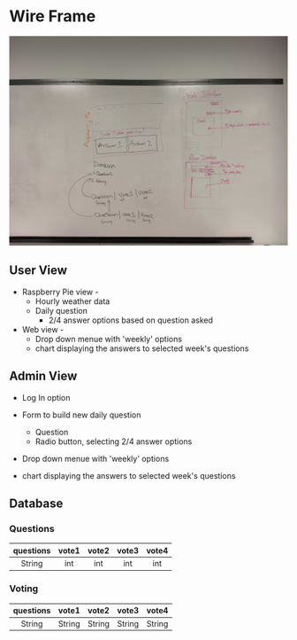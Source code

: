 # Wire Frame

![Wire Frame Image](assests/wireframe.jpg)

## User View

* Raspberry Pie view -
  * Hourly weather data
  * Daily question
    * 2/4 answer options based on question asked
* Web view -
  * Drop down menue with 'weekly' options
  * chart displaying the answers to selected week's questions

## Admin View

* Log In option

* Form to build new daily question
  * Question
  * Radio button, selecting 2/4 answer options
* Drop down menue with 'weekly' options

* chart displaying the answers to selected week's questions

## Database

### Questions

| questions | vote1 | vote2 | vote3 | vote4 |
|:---------:|:-----:|:-----:|:-----:|:-----:|
| String    | int   | int   | int   | int   |

### Voting

| questions | vote1 | vote2 | vote3 | vote4 |
|:---------:|:-----:|:-----:|:-----:|:-----:|
| String    | String| String| String| String|
